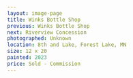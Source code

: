 ```yaml
---
layout: image-page
title: Winks Bottle Shop
previous: Winks Bottle Shop
next: Riverview Concession
photographed: Unknown
location: 8th and Lake, Forest Lake, MN 
size: 12 x 20
painted: 2023
price: Sold - Commission
---
```

